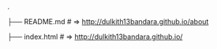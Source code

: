 .

├── README.md    # => http://dulkith13bandara.github.io/about

├── index.html    # => http://dulkith13bandara.github.io/
